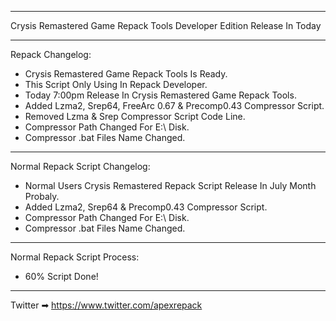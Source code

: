 *************************************************************************************************
Crysis Remastered Game Repack Tools Developer Edition Release In Today
*************************************************************************************************
Repack Changelog:
- Crysis Remastered Game Repack Tools Is Ready.
- This Script Only Using In Repack Developer.
- Today 7:00pm Release In Crysis Remastered Game Repack Tools.
- Added Lzma2, Srep64, FreeArc 0.67 & Precomp0.43 Compressor Script.
- Removed Lzma & Srep Compressor Script Code Line.
- Compressor Path Changed For E:\ Disk.
- Compressor .bat Files Name Changed.
*************************************************************************************************
Normal Repack Script Changelog:
- Normal Users Crysis Remastered Repack Script Release In July Month Probaly.
- Added Lzma2, Srep64 & Precomp0.43 Compressor Script.
- Compressor Path Changed For E:\ Disk.
- Compressor .bat Files Name Changed.
***************************************************************************************************
Normal Repack Script Process:
- 60% Script Done!
***************************************************************************************************

Twitter ➡ https://www.twitter.com/apexrepack
